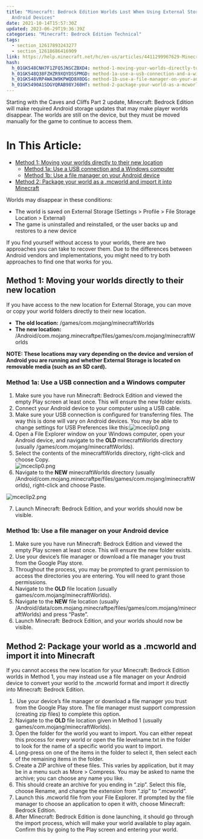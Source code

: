 ```yaml
---
title: "Minecraft: Bedrock Edition Worlds Lost When Using External Storage on
  Android Devices"
date: 2021-10-14T15:57:30Z
updated: 2023-06-29T19:36:39Z
categories: "Minecraft: Bedrock Edition Technical"
tags:
  - section_12617893243277
  - section_12618686416909
link: https://help.minecraft.net/hc/en-us/articles/4411299967629-Minecraft-Bedrock-Edition-Worlds-Lost-When-Using-External-Storage-on-Android-Devices
hash:
  h_01GK548CNH7F1ZFQ5JNSCZBXD4: method-1-moving-your-worlds-directly-to-their-new-location
  h_01GK548Q38FZHZR9XQYDSSPMGD: method-1a-use-a-usb-connection-and-a-windows-computer
  h_01GK548VRP4WA3W9KPWQD8X0DG: method-1b-use-a-file-manager-on-your-android-device
  h_01GK5490A1SDGYQRAB98YJ60HT: method-2-package-your-world-as-a-mcworld-and-import-it-into-minecraft
---
```


Starting with the Caves and Cliffs Part 2 update, Minecraft: Bedrock Edition will make required Android storage updates that may make player worlds disappear. The worlds are still on the device, but they must be moved manually for the game to continue to access them.

# In This Article:

- [Method 1: Moving your worlds directly to their new location](#method-1-moving-your-worlds-directly-to-their-new-location)
  - [Method 1a: Use a USB connection and a Windows computer](#method-1a-use-a-usb-connection-and-a-windows-computer)
  - [Method 1b: Use a file manager on your Android device](#method-1b-use-a-file-manager-on-your-android-device)
- [Method 2: Package your world as a .mcworld and import it into Minecraft](#method-2-package-your-world-as-a-mcworld-and-import-it-into-minecraft)

Worlds may disappear in these conditions:

- The world is saved on External Storage (Settings \> Profile \> File Storage Location \> External)
- The game is uninstalled and reinstalled, or the user backs up and restores to a new device

If you find yourself without access to your worlds, there are two approaches you can take to recover them. Due to the differences between Android vendors and implementations, you might need to try both approaches to find one that works for you.

## Method 1: Moving your worlds directly to their new location

If you have access to the new location for External Storage, you can move or copy your world folders directly to their new location.

- **The old location:** /games/com.mojang/minecraftWorlds
- **The new location:** /Android/com.mojang.minecraftpe/files/games/com.mojang/minecraftWorlds

**NOTE: These locations may vary depending on the device and version of Android you are running and whether External Storage is located on removable media (such as an SD card).**

### Method 1a: Use a USB connection and a Windows computer

1.  Make sure you have run Minecraft: Bedrock Edition and viewed the empty Play screen at least once. This will ensure the new folder exists.
2.  Connect your Android device to your computer using a USB cable.
3.  Make sure your USB connection is configured for transferring files. The way this is done will vary on Android devices. You may be able to change settings for USB Preferences like this:![mceclip0.png](https://minecrafthelp.zendesk.com/hc/article_attachments/4411299868045)
4.  Open a File Explorer window on your Windows computer, open your Android device, and navigate to the **OLD** minecraftWorlds directory (usually /games/com.mojang/minecraftWorlds).
5.  Select the contents of the minecraftWorlds directory, right-click and choose Copy.  
    ![mceclip0.png](https://minecrafthelp.zendesk.com/hc/article_attachments/4412024585869)
6.  Navigate to the **NEW** minecraftWorlds directory (usually /Android/com.mojang.minecraftpe/files/games/com.mojang/minecraftWorlds), right-click and choose Paste.

![mceclip2.png](https://minecrafthelp.zendesk.com/hc/article_attachments/4411300659469)

7.  Launch Minecraft: Bedrock Edition, and your worlds should now be visible.

### Method 1b: Use a file manager on your Android device

1.  Make sure you have run Minecraft: Bedrock Edition and viewed the empty Play screen at least once. This will ensure the new folder exists.
2.  Use your device’s file manager or download a file manager you trust from the Google Play store.
3.  Throughout the process, you may be prompted to grant permission to access the directories you are entering. You will need to grant those permissions.
4.  Navigate to the **OLD** file location (usually games/com.mojang/minecraftWorlds).
5.  Navigate to the **NEW** file location (usually /Android/data/com.mojang.minecraftpe/files/games/com.mojang/minecraftWorlds) and press “Paste”.
6.  Launch Minecraft: Bedrock Edition, and your worlds should now be visible.

## Method 2: Package your world as a .mcworld and import it into Minecraft

If you cannot access the new location for your Minecraft: Bedrock Edition worlds in Method 1, you may instead use a file manager on your Android device to convert your world to the .mcworld format and import it directly into Minecraft: Bedrock Edition.

1.   Use your device’s file manager or download a file manager you trust from the Google Play store. The file manager must support compression (creating zip files) to complete this option.
2.  Navigate to the **OLD** file location given in Method 1 (usually games/com.mojang/minecraftWorlds).
3.  Open the folder for the world you want to import. You can either repeat this process for every world or open the file levelname.txt in the folder to look for the name of a specific world you want to import.
4.  Long-press on one of the items in the folder to select it, then select each of the remaining items in the folder.
5.  Create a ZIP archive of these files. This varies by application, but it may be in a menu such as More \> Compress. You may be asked to name the archive; you can choose any name you like.
6.  This should create an archive for you ending in “.zip”. Select this file, choose Rename, and change the extension from “.zip” to “.mcworld”.
7.  Launch this .mcworld file from your File Explorer. If prompted by the file manager to choose an application to open it with, choose Minecraft: Bedrock Edition.
8.  After Minecraft: Bedrock Edition is done launching, it should go through the import process, which will make your world available to play again. Confirm this by going to the Play screen and entering your world.
